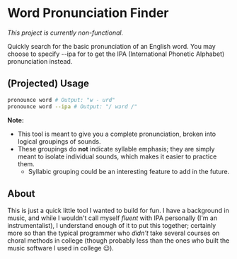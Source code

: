 # Word Pronunciation Finder

*This project is currently non-functional.*

Quickly search for the basic pronunciation of an English word. You may choose to specify --ipa for to get the IPA (International Phonetic Alphabet) pronunciation instead.

## (Projected) Usage
```bash
pronounce word # Output: "w - urd"
pronounce word --ipa # Output: "/ wɜrd /"
```
**Note:** 
 - This tool is meant to give you a complete pronunciation, broken into logical groupings of sounds. 
 - These groupings do **not** indicate syllable emphasis; they are simply meant to isolate individual sounds, which makes it easier to practice them. 
     - Syllabic grouping could be an interesting feature to add in the future.

## About

This is just a quick little tool I wanted to build for fun. I have a background in music, and while I wouldn't call myself *fluent* with IPA personally (I'm an instrumentalist), I understand enough of it to put this together; certainly more so than the typical programmer who *didn't* take several courses on choral methods in college (though probably less than the ones who built the music software I used in college 😉).
